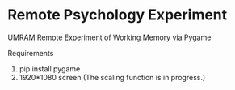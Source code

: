 # Remote Psychology Experiment
UMRAM Remote Experiment of Working Memory via Pygame

Requirements
1) pip install pygame
2) 1920*1080 screen (The scaling function is in progress.)
